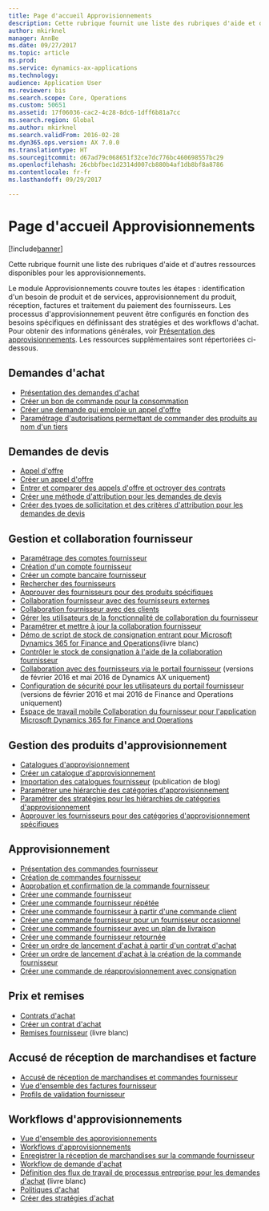 ```yaml
---
title: Page d'accueil Approvisionnements
description: Cette rubrique fournit une liste des rubriques d'aide et d'autres ressources disponibles pour les approvisionnements.
author: mkirknel
manager: AnnBe
ms.date: 09/27/2017
ms.topic: article
ms.prod: 
ms.service: dynamics-ax-applications
ms.technology: 
audience: Application User
ms.reviewer: bis
ms.search.scope: Core, Operations
ms.custom: 50651
ms.assetid: 17f06036-cac2-4c28-8dc6-1dff6b81a7cc
ms.search.region: Global
ms.author: mkirknel
ms.search.validFrom: 2016-02-28
ms.dyn365.ops.version: AX 7.0.0
ms.translationtype: HT
ms.sourcegitcommit: d67ad79c068651f32ce7dc776bc460698557bc29
ms.openlocfilehash: 26cbbfbec1d2314d007cb880b4af1db8bf8a8786
ms.contentlocale: fr-fr
ms.lasthandoff: 09/29/2017

---
```


# <a name="procurement-and-sourcing-home-page"></a>Page d'accueil Approvisionnements

[!include[banner](../includes/banner.md)]


Cette rubrique fournit une liste des rubriques d'aide et d'autres ressources disponibles pour les approvisionnements.

Le module Approvisionnements couvre toutes les étapes : identification d'un besoin de produit et de services, approvisionnement du produit, réception, factures et traitement du paiement des fournisseurs. Les processus d'approvisionnement peuvent être configurés en fonction des besoins spécifiques en définissant des stratégies et des workflows d'achat. Pour obtenir des informations générales, voir [Présentation des approvisionnements](procurement-sourcing-overview.md). Les ressources supplémentaires sont répertoriées ci-dessous.

## <a name="purchase-requisitions"></a>Demandes d'achat
-   [Présentation des demandes d'achat](purchase-requisitions-overview.md)
-   [Créer un bon de commande pour la consommation](tasks/create-requisition-consumption.md)
-   [Créer une demande qui emploie un appel d'offre](tasks/create-requisition-uses-rfq.md)
-   [Paramétrage d'autorisations permettant de commander des produits au nom d'un tiers](tasks/set-up-permissions-ordering-products.md)

## <a name="requests-for-quotation"></a>Demandes de devis
-   [Appel d'offre](request-quotations.md)
-   [Créer un appel d'offre](tasks/create-request-quotation.md)
-   [Entrer et comparer des appels d'offre et octroyer des contrats](tasks/enter-compare-rfq-bids-award-contracts.md)
-   [Créer une méthode d'attribution pour les demandes de devis](tasks/create-scoring-method-rfqs.md)
-   [Créer des types de sollicitation et des critères d'attribution pour les demandes de devis](tasks/create-solicitation-types-scoring-criteria-rfqs.md)

## <a name="vendor-management-and-collaboration"></a>Gestion et collaboration fournisseur
-   [Paramétrage des comptes fournisseur](set-up-vendor-accounts.md)
-   [Création d'un compte fournisseur](tasks/create-vendor-account.md)
-   [Créer un compte bancaire fournisseur](tasks/create-vendor-bank-account.md)
-   [Rechercher des fournisseurs](tasks/search-vendors.md)
-   [Approuver des fournisseurs pour des produits spécifiques](tasks/approve-vendors-specific-products.md)
-   [Collaboration fournisseur avec des fournisseurs externes](vendor-collaboration-work-external-vendors.md)
-   [Collaboration fournisseur avec des clients](vendor-collaboration-work-customers-dynamics-365-operations.md)
-   [Gérer les utilisateurs de la fonctionnalité de collaboration du fournisseur](manage-vendor-collaboration-users.md)
-   [Paramétrer et mettre à jour la collaboration fournisseur](set-up-maintain-vendor-collaboration.md)
-   [Démo de script de stock de consignation entrant pour Microsoft Dynamics 365 for Finance and Operations](https://mbs.microsoft.com/customersource/northamerica/AX/learning/documentation/white-papers/InboundConsignmentInventoryDemoScriptDynamics365Operations)(livre blanc)
-   [Contrôler le stock de consignation à l'aide de la collaboration fournisseur](../inventory/tasks/monitor-consignment-inventory-vendor-collaboration.md)
-   [Collaboration avec des fournisseurs via le portail fournisseur](collaborate-vendors-vendor-portal.md)  (versions de février 2016 et mai 2016 de Dynamics AX uniquement)
-   [Configuration de sécurité pour les utilisateurs du portail fournisseur](configure-security-vendor-portal-users.md) (versions de février 2016 et mai 2016 de Finance and Operations uniquement)
-   [Espace de travail mobile Collaboration du fournisseur pour l'application Microsoft Dynamics 365 for Finance and Operations](vendor-collaboration-mobile-workspace.md)

## <a name="procurement-product-management"></a>Gestion des produits d'approvisionnement
-   [Catalogues d'approvisionnement](procurement-catalogs.md)
-   [Créer un catalogue d'approvisionnement](tasks/create-procurement-catalog.md)
-   [Importation des catalogues fournisseur](https://blogs.msdn.microsoft.com/dynamicsaxscm/2016/05/25/vendor-catalogs-in-dynamics-ax/) (publication de blog)
-   [Paramétrer une hiérarchie des catégories d'approvisionnement](tasks/set-up-procurement-category-hierarchy.md)
-   [Paramétrer des stratégies pour les hiérarchies de catégories d'approvisionnement](tasks/set-up-policies-procurement-category-hierarchies.md)
-   [Approuver les fournisseurs pour des catégories d'approvisionnement spécifiques](tasks/approve-vendors-specific-procurement-categories.md)

## <a name="procurement"></a>Approvisionnement
-   [Présentation des commandes fournisseur](purchase-order-overview.md)
-   [Création de commandes fournisseur](purchase-order-creation.md)
-   [Approbation et confirmation de la commande fournisseur](purchase-order-approval-confirmation.md)
-   [Créer une commande fournisseur](tasks/create-purchase-order.md)
-   [Créer une commande fournisseur répétée](tasks/create-repeat-purchase-order.md)
-   [Créer une commande fournisseur à partir d'une commande client](../sales-marketing/tasks/create-purchase-order-sales-order.md)
-   [Créer une commande fournisseur pour un fournisseur occasionnel](tasks/create-purchase-order-one-time-supplier.md)
-   [Créer une commande fournisseur avec un plan de livraison](tasks/create-purchase-order-delivery-schedule.md)
-   [Créer une commande fournisseur retournée](tasks/create-purchase-return-order.md)
-   [Créer un ordre de lancement d'achat à partir d'un contrat d'achat](tasks/create-purchase-release-order-purchase-agreement.md)
-   [Créer un ordre de lancement d'achat à la création de la commande fournisseur](tasks/create-purchase-release-order-creating-purchase-order.md)
-   [Créer une commande de réapprovisionnement avec consignation](../inventory/tasks/create-consignment-replenishment-order.md)

## <a name="prices-and-discounts"></a>Prix et remises
-   [Contrats d'achat](purchase-agreements.md)
-   [Créer un contrat d'achat](tasks/create-purchase-agreement.md)
-   [Remises fournisseur](https://mbs.microsoft.com/customersource/northamerica/AX/learning/documentation/white-papers/Vendor_rebates) (livre blanc)

## <a name="product-receipt-and-invoicing"></a>Accusé de réception de marchandises et facture
-   [Accusé de réception de marchandises et commandes fournisseur](product-receipt-against-purchase-orders.md)
-   [Vue d'ensemble des factures fournisseur](../../financials/accounts-payable/vendor-invoices-overview.md)
-   [Profils de validation fournisseur](../../financials/accounts-payable/vendor-posting-profiles.md)

## <a name="procurement-and-sourcing-workflows"></a>Workflows d'approvisionnements
-   [Vue d'ensemble des approvisionnements](procurement-sourcing-overview.md)
-   [Workflows d'approvisionnements](procurement-sourcing-workflows.md)
-   [Enregistrer la réception de marchandises sur la commande fournisseur](tasks/record-receipt-goods-purchase-order.md)
-   [Workflow de demande d'achat](purchase-requisitions-workflow.md)
-   [Définition des flux de travail de processus entreprise pour les demandes d'achat](https://mbs.microsoft.com/customersource/Global/AX/learning/documentation/white-papers/Defining_business_process_workflows_for_purchase_requisitions) (livre blanc)
-   [Politiques d'achat](purchase-policies.md)
-   [Créer des stratégies d'achat](tasks/create-purchasing-policies.md)







